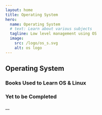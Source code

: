 ```yaml
---
layout: home
title: Operating System
hero:
  name: Operating System
  # text: Learn about various subjects
  tagline: Low level management using OS
  image:
    src: /logo/os_s.svg
    alt: os logo
---
```


<script setup>
import CollapsibleList from '@theme/components/CollapsibleList.vue'
import ResourceCard from '@theme/components/ResourceCard.vue'
import BookCard from '@theme/components/BookCard.vue'

import { 
  booksUsed, 
  booksPending,
  resourcesUsed,
  resourcesPending } from '@theme/data/resources/osResources.ts'

import { osSection } from '@theme/data/fileStructures/osSections.ts'

</script>

## Operating System
 
<CollapsibleList :sections="osSection" />


<h3>Books Used to Learn OS & Linux</h3>

<div class="book-container">

  <template v-for="(book, index) in booksUsed" :key="index">
    <BookCard v-bind="book" />
  </template>

</div>

<h3>Yet to be Completed</h3>

<div class="book-container">

  <template v-for="(book, index) in booksPending" :key="index">
    <BookCard v-bind="book" />
  </template>

</div>

__

 
 